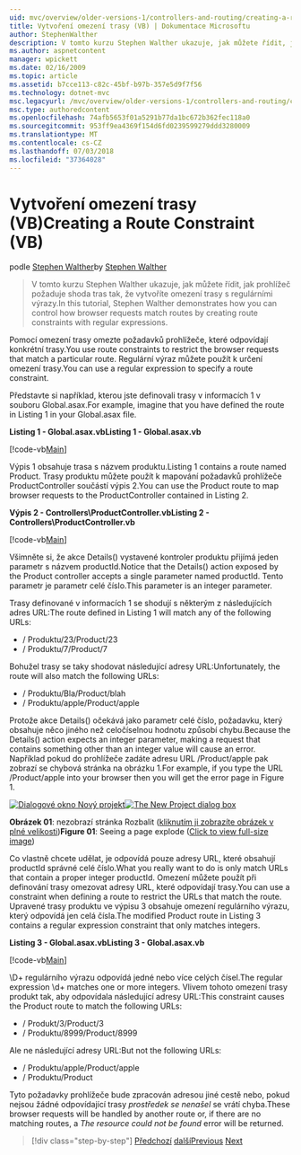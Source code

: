 ```yaml
---
uid: mvc/overview/older-versions-1/controllers-and-routing/creating-a-route-constraint-vb
title: Vytvoření omezení trasy (VB) | Dokumentace Microsoftu
author: StephenWalther
description: V tomto kurzu Stephen Walther ukazuje, jak můžete řídit, jak prohlížeč požaduje shoda tras tak, že vytvoříte omezení trasy s regulárními výrazy.
ms.author: aspnetcontent
manager: wpickett
ms.date: 02/16/2009
ms.topic: article
ms.assetid: b7cce113-c82c-45bf-b97b-357e5d9f7f56
ms.technology: dotnet-mvc
msc.legacyurl: /mvc/overview/older-versions-1/controllers-and-routing/creating-a-route-constraint-vb
msc.type: authoredcontent
ms.openlocfilehash: 74afb5653f01a5291b77da1bc672b362fec118a0
ms.sourcegitcommit: 953ff9ea4369f154d6fd0239599279ddd3280009
ms.translationtype: MT
ms.contentlocale: cs-CZ
ms.lasthandoff: 07/03/2018
ms.locfileid: "37364028"
---
```

<a name="creating-a-route-constraint-vb"></a><span data-ttu-id="b1c6c-103">Vytvoření omezení trasy (VB)</span><span class="sxs-lookup"><span data-stu-id="b1c6c-103">Creating a Route Constraint (VB)</span></span>
====================
<span data-ttu-id="b1c6c-104">podle [Stephen Walther](https://github.com/StephenWalther)</span><span class="sxs-lookup"><span data-stu-id="b1c6c-104">by [Stephen Walther](https://github.com/StephenWalther)</span></span>

> <span data-ttu-id="b1c6c-105">V tomto kurzu Stephen Walther ukazuje, jak můžete řídit, jak prohlížeč požaduje shoda tras tak, že vytvoříte omezení trasy s regulárními výrazy.</span><span class="sxs-lookup"><span data-stu-id="b1c6c-105">In this tutorial, Stephen Walther demonstrates how you can control how browser requests match routes by creating route constraints with regular expressions.</span></span>


<span data-ttu-id="b1c6c-106">Pomocí omezení trasy omezte požadavků prohlížeče, které odpovídají konkrétní trasy.</span><span class="sxs-lookup"><span data-stu-id="b1c6c-106">You use route constraints to restrict the browser requests that match a particular route.</span></span> <span data-ttu-id="b1c6c-107">Regulární výraz můžete použít k určení omezení trasy.</span><span class="sxs-lookup"><span data-stu-id="b1c6c-107">You can use a regular expression to specify a route constraint.</span></span>

<span data-ttu-id="b1c6c-108">Představte si například, kterou jste definovali trasy v informacích 1 v souboru Global.asax.</span><span class="sxs-lookup"><span data-stu-id="b1c6c-108">For example, imagine that you have defined the route in Listing 1 in your Global.asax file.</span></span>

<span data-ttu-id="b1c6c-109">**Listing 1 - Global.asax.vb**</span><span class="sxs-lookup"><span data-stu-id="b1c6c-109">**Listing 1 - Global.asax.vb**</span></span>

[!code-vb[Main](creating-a-route-constraint-vb/samples/sample1.vb)]

<span data-ttu-id="b1c6c-110">Výpis 1 obsahuje trasa s názvem produktu.</span><span class="sxs-lookup"><span data-stu-id="b1c6c-110">Listing 1 contains a route named Product.</span></span> <span data-ttu-id="b1c6c-111">Trasy produktu můžete použít k mapování požadavků prohlížeče ProductController součástí výpis 2.</span><span class="sxs-lookup"><span data-stu-id="b1c6c-111">You can use the Product route to map browser requests to the ProductController contained in Listing 2.</span></span>

<span data-ttu-id="b1c6c-112">**Výpis 2 - Controllers\ProductController.vb**</span><span class="sxs-lookup"><span data-stu-id="b1c6c-112">**Listing 2 - Controllers\ProductController.vb**</span></span>

[!code-vb[Main](creating-a-route-constraint-vb/samples/sample2.vb)]

<span data-ttu-id="b1c6c-113">Všimněte si, že akce Details() vystavené kontroler produktu přijímá jeden parametr s názvem productId.</span><span class="sxs-lookup"><span data-stu-id="b1c6c-113">Notice that the Details() action exposed by the Product controller accepts a single parameter named productId.</span></span> <span data-ttu-id="b1c6c-114">Tento parametr je parametr celé číslo.</span><span class="sxs-lookup"><span data-stu-id="b1c6c-114">This parameter is an integer parameter.</span></span>

<span data-ttu-id="b1c6c-115">Trasy definované v informacích 1 se shodují s některým z následujících adres URL:</span><span class="sxs-lookup"><span data-stu-id="b1c6c-115">The route defined in Listing 1 will match any of the following URLs:</span></span>

- <span data-ttu-id="b1c6c-116">/ Produktu/23</span><span class="sxs-lookup"><span data-stu-id="b1c6c-116">/Product/23</span></span>
- <span data-ttu-id="b1c6c-117">/ Produktu/7</span><span class="sxs-lookup"><span data-stu-id="b1c6c-117">/Product/7</span></span>

<span data-ttu-id="b1c6c-118">Bohužel trasy se taky shodovat následující adresy URL:</span><span class="sxs-lookup"><span data-stu-id="b1c6c-118">Unfortunately, the route will also match the following URLs:</span></span>

- <span data-ttu-id="b1c6c-119">/ Produktu/Bla</span><span class="sxs-lookup"><span data-stu-id="b1c6c-119">/Product/blah</span></span>
- <span data-ttu-id="b1c6c-120">/ Produktu/apple</span><span class="sxs-lookup"><span data-stu-id="b1c6c-120">/Product/apple</span></span>

<span data-ttu-id="b1c6c-121">Protože akce Details() očekává jako parametr celé číslo, požadavku, který obsahuje něco jiného než celočíselnou hodnotu způsobí chybu.</span><span class="sxs-lookup"><span data-stu-id="b1c6c-121">Because the Details() action expects an integer parameter, making a request that contains something other than an integer value will cause an error.</span></span> <span data-ttu-id="b1c6c-122">Například pokud do prohlížeče zadáte adresu URL /Product/apple pak zobrazí se chybová stránka na obrázku 1.</span><span class="sxs-lookup"><span data-stu-id="b1c6c-122">For example, if you type the URL /Product/apple into your browser then you will get the error page in Figure 1.</span></span>


<span data-ttu-id="b1c6c-123">[![Dialogové okno Nový projekt](creating-a-route-constraint-vb/_static/image1.jpg)](creating-a-route-constraint-vb/_static/image1.png)</span><span class="sxs-lookup"><span data-stu-id="b1c6c-123">[![The New Project dialog box](creating-a-route-constraint-vb/_static/image1.jpg)](creating-a-route-constraint-vb/_static/image1.png)</span></span>

<span data-ttu-id="b1c6c-124">**Obrázek 01**: nezobrazí stránka Rozbalit ([kliknutím ji zobrazíte obrázek v plné velikosti](creating-a-route-constraint-vb/_static/image2.png))</span><span class="sxs-lookup"><span data-stu-id="b1c6c-124">**Figure 01**: Seeing a page explode ([Click to view full-size image](creating-a-route-constraint-vb/_static/image2.png))</span></span>


<span data-ttu-id="b1c6c-125">Co vlastně chcete udělat, je odpovídá pouze adresy URL, které obsahují productId správné celé číslo.</span><span class="sxs-lookup"><span data-stu-id="b1c6c-125">What you really want to do is only match URLs that contain a proper integer productId.</span></span> <span data-ttu-id="b1c6c-126">Omezení můžete použít při definování trasy omezovat adresy URL, které odpovídají trasy.</span><span class="sxs-lookup"><span data-stu-id="b1c6c-126">You can use a constraint when defining a route to restrict the URLs that match the route.</span></span> <span data-ttu-id="b1c6c-127">Upravené trasy produktu ve výpisu 3 obsahuje omezení regulárního výrazu, který odpovídá jen celá čísla.</span><span class="sxs-lookup"><span data-stu-id="b1c6c-127">The modified Product route in Listing 3 contains a regular expression constraint that only matches integers.</span></span>

<span data-ttu-id="b1c6c-128">**Listing 3 - Global.asax.vb**</span><span class="sxs-lookup"><span data-stu-id="b1c6c-128">**Listing 3 - Global.asax.vb**</span></span>

[!code-vb[Main](creating-a-route-constraint-vb/samples/sample3.vb)]

<span data-ttu-id="b1c6c-129">\D+ regulárního výrazu odpovídá jedné nebo více celých čísel.</span><span class="sxs-lookup"><span data-stu-id="b1c6c-129">The regular expression \d+ matches one or more integers.</span></span> <span data-ttu-id="b1c6c-130">Vlivem tohoto omezení trasy produkt tak, aby odpovídala následující adresy URL:</span><span class="sxs-lookup"><span data-stu-id="b1c6c-130">This constraint causes the Product route to match the following URLs:</span></span>

- <span data-ttu-id="b1c6c-131">/ Produkt/3</span><span class="sxs-lookup"><span data-stu-id="b1c6c-131">/Product/3</span></span>
- <span data-ttu-id="b1c6c-132">/ Produktu/8999</span><span class="sxs-lookup"><span data-stu-id="b1c6c-132">/Product/8999</span></span>

<span data-ttu-id="b1c6c-133">Ale ne následující adresy URL:</span><span class="sxs-lookup"><span data-stu-id="b1c6c-133">But not the following URLs:</span></span>

- <span data-ttu-id="b1c6c-134">/ Produktu/apple</span><span class="sxs-lookup"><span data-stu-id="b1c6c-134">/Product/apple</span></span>
- <span data-ttu-id="b1c6c-135">/ Produktu</span><span class="sxs-lookup"><span data-stu-id="b1c6c-135">/Product</span></span>

<span data-ttu-id="b1c6c-136">Tyto požadavky prohlížeče bude zpracován adresou jiné cestě nebo, pokud nejsou žádné odpovídající trasy *prostředek se nenašel* se vrátí chyba.</span><span class="sxs-lookup"><span data-stu-id="b1c6c-136">These browser requests will be handled by another route or, if there are no matching routes, a *The resource could not be found* error will be returned.</span></span>

> [!div class="step-by-step"]
> <span data-ttu-id="b1c6c-137">[Předchozí](creating-custom-routes-vb.md)
> [další](creating-a-custom-route-constraint-vb.md)</span><span class="sxs-lookup"><span data-stu-id="b1c6c-137">[Previous](creating-custom-routes-vb.md)
[Next](creating-a-custom-route-constraint-vb.md)</span></span>
